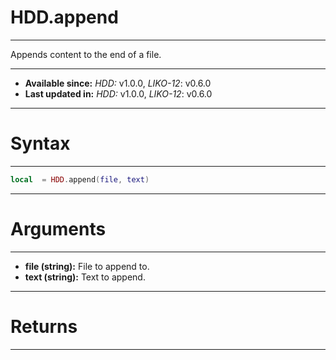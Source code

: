 # HDD.append
---

Appends content to the end of a file.

---

* **Available since:** _HDD:_ v1.0.0, _LIKO-12_: v0.6.0
* **Last updated in:** _HDD:_ v1.0.0, _LIKO-12_: v0.6.0

---
# Syntax
---

```lua
local  = HDD.append(file, text)
```

---
# Arguments
---

* **file (string):** File to append to.
* **text (string):** Text to append.


---
# Returns
---


